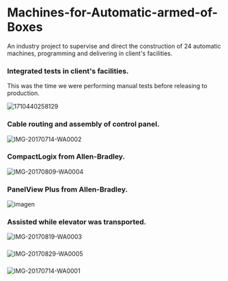 # Machines-for-Automatic-armed-of-Boxes
An industry project to supervise and direct the construction of 24 automatic machines, programming and delivering in client's facilities. 

### Integrated tests in client's facilities.
This was the time we were performing manual tests before releasing to production.

![1710440258129](https://github.com/Lechuga-Geronimo/Machine-for-Boxes-Arming/assets/142461885/58029dcc-2e9a-4ee6-8ff5-8dcc75d0c89a)

### Cable routing and assembly of control panel.

![IMG-20170714-WA0002](https://github.com/Lechuga-Geronimo/Machine-for-Boxes-Arming/assets/142461885/700ce736-9dba-4524-b5d0-4cb604e9b352)

### CompactLogix from Allen-Bradley. 

![IMG-20170809-WA0004](https://github.com/Lechuga-Geronimo/Machine-for-Boxes-Arming/assets/142461885/9f9bd3c5-cab9-480c-87cf-0e1003ebb643)

### PanelView Plus from Allen-Bradley. 

![imagen](https://github.com/Lechuga-Geronimo/Machine-for-Boxes-Arming/assets/142461885/69640ac9-d801-4370-bee3-a6a4474cad12)

### Assisted while elevator was transported. 

![IMG-20170819-WA0003](https://github.com/Lechuga-Geronimo/Machine-for-Boxes-Arming/assets/142461885/9c2df776-74cc-441f-bff1-c4d52d37ca19)

###

![IMG-20170829-WA0005](https://github.com/Lechuga-Geronimo/Machine-for-Boxes-Arming/assets/142461885/4d647da7-8e58-4cb1-8abe-cf34fd246fd0)

###

![IMG-20170714-WA0001](https://github.com/Lechuga-Geronimo/Machine-for-Boxes-Arming/assets/142461885/de7cb0d8-5eca-48de-9eeb-bb284b750b0d)
